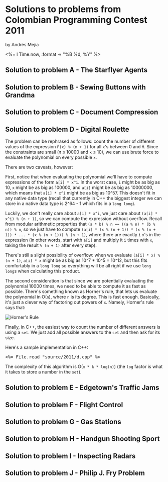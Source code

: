 # Solutions to problems from Colombian Programming Contest 2011

<div class="author">
  <p>by Andrés Mejía</p>
  <p><%= l Time.now, :format => "%B %d, %Y" %></p>
</div>

## Solution to problem A - The Starflyer Agents

## Solution to problem B - Sewing Buttons with Grandma

## Solution to problem C - Document Compression

## Solution to problem D - Digital Roulette

The problem can be rephrased as follows: count the number of different values of the expression `P(x) % (n + 1)` for all `x`'s between 0 and `M`. Since the constraints are small (`M` ≤ 10000 and `k` ≤ 10), we can use brute force to evaluate the polynomial on every possible `x`.

There are two caveats, however:

First, notice that when evaluating the polynomial we'll have to compute expressions of the form `a[i] * x^i`. In the worst case, `i` might be as big as 10, `x` might be as big as 100000, and `a[i]` might be as big as 10000000, which means that `a[i] * x^i` might be as big as 10^57. This doesn't fit in any native data type (recall that currently in C++ the biggest integer we can store in a native data type is 2^64 - 1 which fits in a `long long`).

Luckily, we don't really care about `a[i] * x^i`, we just care about `(a[i] * x^i) % (n + 1)`, so we can compute the expression without overflow. Recall from modular arithmetic properties that `(a * b) % n == ((a % n) * (b % n)) % n`, so we just have to compute `(a[i] * (x % (n + 1)) * (x % (n + 1)) * ... * (x % (n + 1))) % (n + 1)`, where there are exactly `i` `x`'s in the expression (in other words, start with `a[i]` and multiply it `i` times with `x`, taking the result `% (n + 1)` after every step).

There's still a slight possibility of overflow: when we evaluate `(a[i] * x) % (n + 1)`, `a[i] * x` might be as big as 10^7 * 10^5 = 10^12, but this fits comfortably in a `long long` so everything will be all right if we use `long long`s when calculating this product.

The second consideration is that since we are potentially evaluating the polynomial 10000 times, we need to be able to compute it as fast as possible. There's something known as Horner's rule, that lets us evaluate the polynomial in O(`n`), where `n` is its degree. This is fast enough. Basically, it's just a clever way of factoring out powers of `x`. Namely, Horner's rule says that:

![Horner's Rule](../images/horner.png)

Finally, in C++, the easiest way to count the number of different answers is using a `set`. We just add all possible answers to the `set` and then ask for its size.

Here's a sample implementation in C++:

<pre>
<%= File.read "source/2011/d.cpp" %>
</pre>


The complexity of this algorithm is O(`m * k * log(n)`) (the `log` factor is what it takes to store a number in the `set`).

## Solution to problem E - Edgetown's Traffic Jams

## Solution to problem F - Flight Control

## Solution to problem G - Gas Stations

## Solution to problem H - Handgun Shooting Sport

## Solution to problem I - Inspecting Radars

## Solution to problem J - Philip J. Fry Problem
